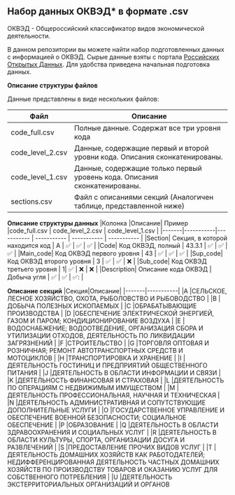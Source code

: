 ## Набор данных ОКВЭД* в формате .csv
ОКВЭД - Общероссийский классификатор видов экономической деятельности.

В данном репозитории вы можете найти набор подготовленных данных с информацией о ОКВЭД. Сырые данные взяты с портала [Российских Открытых Данных](https://data.gov.ru/opendata/7710349494-okved). Для удобства приведена начальная подготовка данных.

**Описание структуры файлов**

Данные представлены в виде нескольких файлов:

|Файл |Описание|
|-------|-----------|
|code_full.csv | Полные данные. Содержат все три уровня кода |
|code_level_2.csv | Данные, содержащие первый и второй уровни кода. Описания сконкатенированы. |
|code_level_1.csv | Данные, содержащие только первый уровень кода. Описания сконкатенированы. |
|sections.csv | Файл с описаниями секций (Аналогичен таблице, представленной ниже) |

**Описание структуры данных**
|Колонка |Описание| Пример |code_full.csv | code_level_2.csv | code_level_1.csv |
|-------|-----------|----------- | ----------- | ----------- | ----------- |
|Section| Секция, в которой находится код | A | :white_check_mark: | :white_check_mark: | :white_check_mark: |
|Code| Код ОКВЭД, полный | 43.3.1 | :white_check_mark: | :white_check_mark: | :white_check_mark: |
|Main_code| Код ОКВЭД первого уровня | 43 | :white_check_mark: | :white_check_mark: | :white_check_mark: |
|Sup_code| Код ОКВЭД второго уровня | 3 | :white_check_mark: | :white_check_mark: | :x: |
|Sub_code| Код ОКВЭД третьего уровня | 1| :white_check_mark: | :x: | :x: |
|Description| Описание кода ОКВЭД | Добыча угля | :white_check_mark: | :white_check_mark: | :white_check_mark:: |

**Описание секций**
|Секция|Описание|
|-------|-----------|
|A      |СЕЛЬСКОЕ, ЛЕСНОЕ ХОЗЯЙСТВО, ОХОТА, РЫБОЛОВСТВО И РЫБОВОДСТВО                                                                                                                                                                                                                                                                                                                                                                                                                                                        |
|B      |ДОБЫЧА ПОЛЕЗНЫХ ИСКОПАЕМЫХ                                                                                                                                                                                                                                                                                                                                                                                                                                                                                          |
|C      |ОБРАБАТЫВАЮЩИЕ ПРОИЗВОДСТВА                                                                                                                                                                                                                                                                                                                                                                                                                                                                                         |
|D      |ОБЕСПЕЧЕНИЕ ЭЛЕКТРИЧЕСКОЙ ЭНЕРГИЕЙ, ГАЗОМ И ПАРОМ; КОНДИЦИОНИРОВАНИЕ ВОЗДУХА                                                                                                                                                                                                                                                                                                                                                                                                                                        |
|E      |ВОДОСНАБЖЕНИЕ; ВОДООТВЕДЕНИЕ, ОРГАНИЗАЦИЯ СБОРА И УТИЛИЗАЦИИ ОТХОДОВ, ДЕЯТЕЛЬНОСТЬ ПО ЛИКВИДАЦИИ ЗАГРЯЗНЕНИЙ                                                                                                                                                                                                                                                                                                                                                                                                        |
|F      |СТРОИТЕЛЬСТВО                                                                                                                                                                                                                                                                                                                                                                                                                                                                                                       |
|G      |ТОРГОВЛЯ ОПТОВАЯ И РОЗНИЧНАЯ; РЕМОНТ АВТОТРАНСПОРТНЫХ СРЕДСТВ И МОТОЦИКЛОВ                                                                                                                                                                                                                                                                                                                                                                                                                                          |
|H      |ТРАНСПОРТИРОВКА И ХРАНЕНИЕ                                                                                                                                                                                                                                                                                                                                                                                                                                                                                          |
|I      |ДЕЯТЕЛЬНОСТЬ ГОСТИНИЦ И ПРЕДПРИЯТИЙ ОБЩЕСТВЕННОГО ПИТАНИЯ                                                                                                                                                                                                                                                                                                                                                                                                                                                           |
|J      |ДЕЯТЕЛЬНОСТЬ В ОБЛАСТИ ИНФОРМАЦИИ И СВЯЗИ                                                                                                                                                                                                                                                                                                                                                                                                                                                                           |
|K      |ДЕЯТЕЛЬНОСТЬ ФИНАНСОВАЯ И СТРАХОВАЯ                                                                                                                                                                                                                                                                                                                                                                                                                                                                                 |
|L      |ДЕЯТЕЛЬНОСТЬ ПО ОПЕРАЦИЯМ С НЕДВИЖИМЫМ ИМУЩЕСТВОМ                                                                                                                                                                                                                                                                                                                                                                                                                                                                   |
|M      |ДЕЯТЕЛЬНОСТЬ ПРОФЕССИОНАЛЬНАЯ, НАУЧНАЯ И ТЕХНИЧЕСКАЯ                                                                                                                                                                                                                                                                                                                                                                                                                                                                |
|N      |ДЕЯТЕЛЬНОСТЬ АДМИНИСТРАТИВНАЯ И СОПУТСТВУЮЩИЕ ДОПОЛНИТЕЛЬНЫЕ УСЛУГИ                                                                                                                                                                                                                                                                                                                                                                                                                                                 |
|O      |ГОСУДАРСТВЕННОЕ УПРАВЛЕНИЕ И ОБЕСПЕЧЕНИЕ ВОЕННОЙ БЕЗОПАСНОСТИ; СОЦИАЛЬНОЕ ОБЕСПЕЧЕНИЕ                                                                                                                                                                                                                                                                                                                                                                                                                               |
|P      |ОБРАЗОВАНИЕ                                                                                                                                                                                                                                                                                                                                                                                                                                                                                                         |
|Q      |ДЕЯТЕЛЬНОСТЬ В ОБЛАСТИ ЗДРАВООХРАНЕНИЯ И СОЦИАЛЬНЫХ УСЛУГ                                                                                                                                                                                                                                                                                                                                                                                                                                                           |
|R      |ДЕЯТЕЛЬНОСТЬ В ОБЛАСТИ КУЛЬТУРЫ, СПОРТА, ОРГАНИЗАЦИИ ДОСУГА И РАЗВЛЕЧЕНИЙ                                                                                                                                                                                                                                                                                                                                                                                                                                           |
|S      |ПРЕДОСТАВЛЕНИЕ ПРОЧИХ ВИДОВ УСЛУГ                                                                                                                                                                                                                                                                                                                                                                                                                                                                                   |
|T      |ДЕЯТЕЛЬНОСТЬ ДОМАШНИХ ХОЗЯЙСТВ КАК РАБОТОДАТЕЛЕЙ; НЕДИФФЕРЕНЦИРОВАННАЯ ДЕЯТЕЛЬНОСТЬ ЧАСТНЫХ ДОМАШНИХ ХОЗЯЙСТВ ПО ПРОИЗВОДСТВУ ТОВАРОВ И ОКАЗАНИЮ УСЛУГ ДЛЯ СОБСТВЕННОГО ПОТРЕБЛЕНИЯ                                                                                                                                                                                                                                                                                                                                 |
|U      |ДЕЯТЕЛЬНОСТЬ ЭКСТЕРРИТОРИАЛЬНЫХ ОРГАНИЗАЦИЙ И ОРГАНОВ

